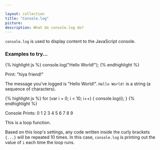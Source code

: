 ```yaml
---

layout: collection
title: "Console.log"
picture:
description: What do console.log do?
---
```



`console.log` is used to display content to the JavaScript console.

### Examples to try...

{% highlight js %}
  console.log("Hello World!");
{% endhighlight %}

Print: "hiya friend!"

The message you’ve logged is "Hello World!". `Hello World!` is a string (a sequence of characters).

{% highlight js %}
  for (var i = 0; i < 10; i++) {
    console.log(i);
  }
{% endhighlight %}

Console Prints:
0
1
2
3
4
5
6
7
8
9

This is a loop function.

Based on this loop's settings, any code written inside the curly brackets `{...}` will be repeated 10 times. In this case, `console.log` is printing out the value of `i` each time the loop runs.
